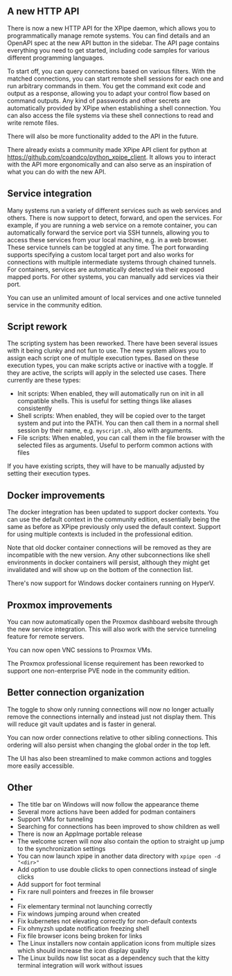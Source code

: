 ## A new HTTP API

There is now a new HTTP API for the XPipe daemon, which allows you to programmatically manage remote systems.
You can find details and an OpenAPI spec at the new API button in the sidebar.
The API page contains everything you need to get started, including code samples for various different programming languages.

To start off, you can query connections based on various filters.
With the matched connections, you can start remote shell sessions for each one and run arbitrary commands in them.
You get the command exit code and output as a response, allowing you to adapt your control flow based on command outputs.
Any kind of passwords and other secrets are automatically provided by XPipe when establishing a shell connection.
You can also access the file systems via these shell connections to read and write remote files.

There will also be more functionality added to the API in the future.

There already exists a community made XPipe API client for python at https://github.com/coandco/python_xpipe_client.
It allows you to interact with the API more ergonomically and can also serve as an inspiration of what you can do with the new API.

## Service integration

Many systems run a variety of different services such as web services and others.
There is now support to detect, forward, and open the services.
For example, if you are running a web service on a remote container, you can automatically forward the service port via SSH tunnels, allowing you to access these services from your local machine, e.g. in a web browser.
These service tunnels can be toggled at any time.
The port forwarding supports specifying a custom local target port and also works for connections with multiple intermediate systems through chained tunnels.
For containers, services are automatically detected via their exposed mapped ports. 
For other systems, you can manually add services via their port.

You can use an unlimited amount of local services and one active tunneled service in the community edition.

## Script rework

The scripting system has been reworked. There have been several issues with it being clunky and not fun to use. The new system allows you to assign each script one of multiple execution types. Based on these execution types, you can make scripts active or inactive with a toggle. If they are active, the scripts will apply in the selected use cases. There currently are these types:
- Init scripts: When enabled, they will automatically run on init in all compatible shells. This is useful for setting things like aliases consistently
- Shell scripts: When enabled, they will be copied over to the target system and put into the PATH. You can then call them in a normal shell session by their name, e.g. `myscript.sh`, also with arguments.
- File scripts: When enabled, you can call them in the file browser with the selected files as arguments. Useful to perform common actions with files

If you have existing scripts, they will have to be manually adjusted by setting their execution types.

## Docker improvements

The docker integration has been updated to support docker contexts. You can use the default context in the community edition, essentially being the same as before as XPipe previously only used the default context. Support for using multiple contexts is included in the professional edition.

Note that old docker container connections will be removed as they are incompatible with the new version. Any other subconnections like shell environments in docker containers will persist, although they might get invalidated and will show up on the bottom of the connection list.

There's now support for Windows docker containers running on HyperV.

## Proxmox improvements

You can now automatically open the Proxmox dashboard website through the new service integration. This will also work with the service tunneling feature for remote servers.

You can now open VNC sessions to Proxmox VMs.

The Proxmox professional license requirement has been reworked to support one non-enterprise PVE node in the community edition.

## Better connection organization

The toggle to show only running connections will now no longer actually remove the connections internally and instead just not display them.
This will reduce git vault updates and is faster in general.

You can now order connections relative to other sibling connections. This ordering will also persist when changing the global order in the top left.

The UI has also been streamlined to make common actions and toggles more easily accessible.

## Other

- The title bar on Windows will now follow the appearance theme
- Several more actions have been added for podman containers
- Support VMs for tunneling
- Searching for connections has been improved to show children as well
- There is now an AppImage portable release
- The welcome screen will now also contain the option to straight up jump to the synchronization settings
- You can now launch xpipe in another data directory with `xpipe open -d "<dir>"`
- Add option to use double clicks to open connections instead of single clicks
- Add support for foot terminal
- Fix rare null pointers and freezes in file browser
- 
- Fix elementary terminal not launching correctly
- Fix windows jumping around when created
- Fix kubernetes not elevating correctly for non-default contexts
- Fix ohmyzsh update notification freezing shell
- Fix file browser icons being broken for links
- The Linux installers now contain application icons from multiple sizes which should increase the icon display quality
- The Linux builds now list socat as a dependency such that the kitty terminal integration will work without issues
